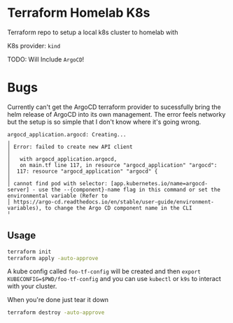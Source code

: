 # Terraform Homelab K8s

Terraform repo to setup a local k8s cluster to homelab with

K8s provider: `kind`

TODO: Will Include `ArgoCD`!

# Bugs

Currently can't get the ArgoCD terraform provider to sucessfully bring the helm release of ArgoCD into its own management. The error feels networky but the setup is so simple that I don't know where it's going wrong.

```
argocd_application.argocd: Creating...
╷
│ Error: failed to create new API client
│ 
│   with argocd_application.argocd,
│   on main.tf line 117, in resource "argocd_application" "argocd":
│  117: resource "argocd_application" "argocd" {
│ 
│ cannot find pod with selector: [app.kubernetes.io/name=argocd-server] - use the --{component}-name flag in this command or set the environmental variable (Refer to
│ https://argo-cd.readthedocs.io/en/stable/user-guide/environment-variables), to change the Argo CD component name in the CLI
╵
```

## Usage

```bash
terraform init
terraform apply -auto-approve
```
A kube config called `foo-tf-config` will be created and then `export KUBECONFIG=$PWD/foo-tf-config` and you can use `kubectl` or `k9s` to interact with your cluster.

When you're done just tear it down

```bash
terraform destroy -auto-approve
```

